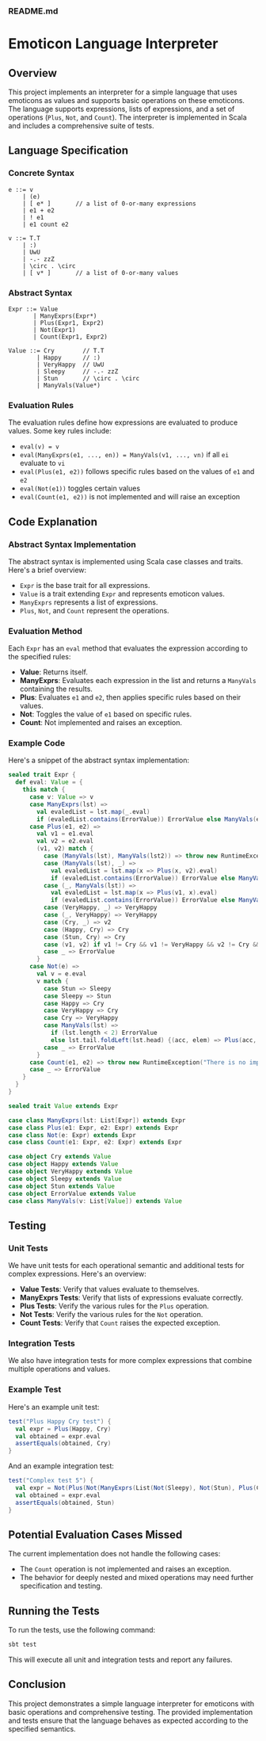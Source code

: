 ### README.md

# Emoticon Language Interpreter

## Overview

This project implements an interpreter for a simple language that uses emoticons as values and supports basic operations on these emoticons. The language supports expressions, lists of expressions, and a set of operations (`Plus`, `Not`, and `Count`). The interpreter is implemented in Scala and includes a comprehensive suite of tests.

## Language Specification

### Concrete Syntax

```plaintext
e ::= v
    | (e)
    | [ e* ]       // a list of 0-or-many expressions
    | e1 + e2
    | ! e1
    | e1 count e2

v ::= T.T
    | :)
    | UwU
    | -.- zzZ
    | \circ . \circ
    | [ v* ]       // a list of 0-or-many values
```

### Abstract Syntax

```plaintext
Expr ::= Value
       | ManyExprs(Expr*)
       | Plus(Expr1, Expr2)
       | Not(Expr1)
       | Count(Expr1, Expr2)

Value ::= Cry        // T.T
        | Happy      // :)
        | VeryHappy  // UwU
        | Sleepy     // -.- zzZ
        | Stun       // \circ . \circ
        | ManyVals(Value*)
```

### Evaluation Rules

The evaluation rules define how expressions are evaluated to produce values. Some key rules include:

- `eval(v) = v`
- `eval(ManyExprs(e1, ..., en)) = ManyVals(v1, ..., vn)` if all `ei` evaluate to `vi`
- `eval(Plus(e1, e2))` follows specific rules based on the values of `e1` and `e2`
- `eval(Not(e1))` toggles certain values
- `eval(Count(e1, e2))` is not implemented and will raise an exception

## Code Explanation

### Abstract Syntax Implementation

The abstract syntax is implemented using Scala case classes and traits. Here's a brief overview:

- `Expr` is the base trait for all expressions.
- `Value` is a trait extending `Expr` and represents emoticon values.
- `ManyExprs` represents a list of expressions.
- `Plus`, `Not`, and `Count` represent the operations.

### Evaluation Method

Each `Expr` has an `eval` method that evaluates the expression according to the specified rules:

- **Value**: Returns itself.
- **ManyExprs**: Evaluates each expression in the list and returns a `ManyVals` containing the results.
- **Plus**: Evaluates `e1` and `e2`, then applies specific rules based on their values.
- **Not**: Toggles the value of `e1` based on specific rules.
- **Count**: Not implemented and raises an exception.

### Example Code

Here's a snippet of the abstract syntax implementation:

```scala
sealed trait Expr {
  def eval: Value = {
    this match {
      case v: Value => v
      case ManyExprs(lst) => 
        val evaledList = lst.map(_.eval)
        if (evaledList.contains(ErrorValue)) ErrorValue else ManyVals(evaledList)
      case Plus(e1, e2) => 
        val v1 = e1.eval
        val v2 = e2.eval
        (v1, v2) match {
          case (ManyVals(lst), ManyVals(lst2)) => throw new RuntimeException("Cannot add ManyVals to ManyVals")
          case (ManyVals(lst), _) => 
            val evaledList = lst.map(x => Plus(x, v2).eval)
            if (evaledList.contains(ErrorValue)) ErrorValue else ManyVals(evaledList)
          case (_, ManyVals(lst)) => 
            val evaledList = lst.map(x => Plus(v1, x).eval)
            if (evaledList.contains(ErrorValue)) ErrorValue else ManyVals(evaledList)
          case (VeryHappy, _) => VeryHappy
          case (_, VeryHappy) => VeryHappy
          case (Cry, _) => v2
          case (Happy, Cry) => Cry
          case (Stun, Cry) => Cry
          case (v1, v2) if v1 != Cry && v1 != VeryHappy && v2 != Cry && v2 != VeryHappy => v1
          case _ => ErrorValue
        }
      case Not(e) => 
        val v = e.eval
        v match {
          case Stun => Sleepy
          case Sleepy => Stun
          case Happy => Cry
          case VeryHappy => Cry
          case Cry => VeryHappy
          case ManyVals(lst) => 
            if (lst.length < 2) ErrorValue
            else lst.tail.foldLeft(lst.head) {(acc, elem) => Plus(acc, elem).eval}
          case _ => ErrorValue
        }
      case Count(e1, e2) => throw new RuntimeException("There is no implementation instructions for count T.T")
      case _ => ErrorValue
    }
  }
}

sealed trait Value extends Expr

case class ManyExprs(lst: List[Expr]) extends Expr
case class Plus(e1: Expr, e2: Expr) extends Expr
case class Not(e: Expr) extends Expr
case class Count(e1: Expr, e2: Expr) extends Expr

case object Cry extends Value
case object Happy extends Value
case object VeryHappy extends Value
case object Sleepy extends Value
case object Stun extends Value
case object ErrorValue extends Value
case class ManyVals(v: List[Value]) extends Value
```

## Testing

### Unit Tests

We have unit tests for each operational semantic and additional tests for complex expressions. Here's an overview:

- **Value Tests**: Verify that values evaluate to themselves.
- **ManyExprs Tests**: Verify that lists of expressions evaluate correctly.
- **Plus Tests**: Verify the various rules for the `Plus` operation.
- **Not Tests**: Verify the various rules for the `Not` operation.
- **Count Tests**: Verify that `Count` raises the expected exception.

### Integration Tests

We also have integration tests for more complex expressions that combine multiple operations and values.

### Example Test

Here's an example unit test:

```scala
test("Plus Happy Cry test") {
  val expr = Plus(Happy, Cry)
  val obtained = expr.eval
  assertEquals(obtained, Cry)
}
```

And an example integration test:

```scala
test("Complex test 5") {
  val expr = Not(Plus(Not(ManyExprs(List(Not(Sleepy), Not(Stun), Plus(Cry, Stun)))), ManyVals(List(Stun, Sleepy))))
  val obtained = expr.eval
  assertEquals(obtained, Stun)
}
```

## Potential Evaluation Cases Missed

The current implementation does not handle the following cases:

- The `Count` operation is not implemented and raises an exception.
- The behavior for deeply nested and mixed operations may need further specification and testing.

## Running the Tests

To run the tests, use the following command:

```sh
sbt test
```

This will execute all unit and integration tests and report any failures.

## Conclusion

This project demonstrates a simple language interpreter for emoticons with basic operations and comprehensive testing. The provided implementation and tests ensure that the language behaves as expected according to the specified semantics.